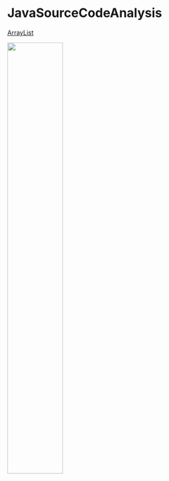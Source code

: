 # JavaSourceCodeAnalysis

[ArrayList]()

<img src="https://github.com/Augustvic/JavaSourceCodeAnalysis/blob/master/images/ArrayList.png" width=50% />
